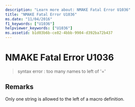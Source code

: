 ```yaml
---
description: "Learn more about: NMAKE Fatal Error U1036"
title: "NMAKE Fatal Error U1036"
ms.date: "11/04/2016"
f1_keywords: ["U1036"]
helpviewer_keywords: ["U1036"]
ms.assetid: b1d03b6b-ce82-4bbb-9904-d392ba72b437
---
```

# NMAKE Fatal Error U1036

> syntax error : too many names to left of '='

## Remarks

Only one string is allowed to the left of a macro definition.
